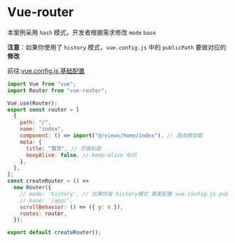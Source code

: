 # Vue-router

本案例采用 `hash` 模式，开发者根据需求修改 `mode` `base`

**注意**：如果你使用了 `history` 模式，`vue.config.js` 中的 `publicPath` 要做对应的**修改**

前往:[vue.config.js 基础配置](#base)

```javascript
import Vue from "vue";
import Router from "vue-router";

Vue.use(Router);
export const router = [
  {
    path: "/",
    name: "index",
    component: () => import("@/views/home/index"), // 路由懒加载
    meta: {
      title: "首页", // 页面标题
      keepAlive: false, // keep-alive 标识
    },
  },
];
const createRouter = () =>
  new Router({
    // mode: 'history', // 如果你是 history模式 需要配置 vue.config.js publicPath
    // base: '/app/',
    scrollBehavior: () => ({ y: 0 }),
    routes: router,
  });

export default createRouter();
```

